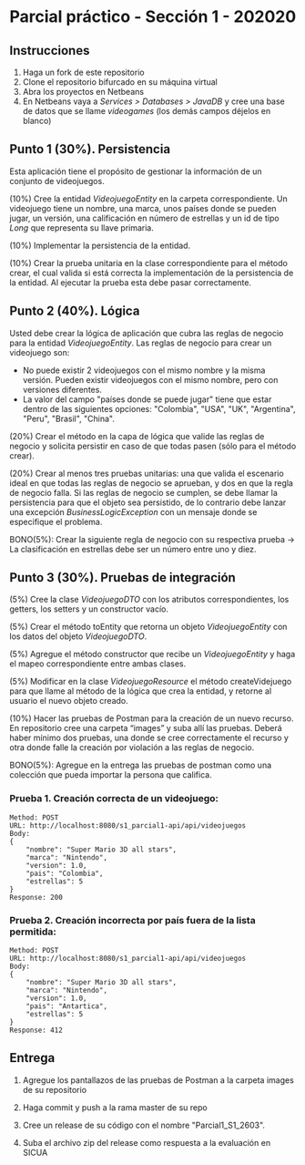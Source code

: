 # Parcial práctico - Sección 1 - 202020

## Instrucciones

1. Haga un fork de este repositorio
2. Clone el repositorio bifurcado en su máquina virtual
3. Abra los proyectos en Netbeans
4. En Netbeans vaya a _Services > Databases > JavaDB_ y cree una base de datos que se llame _videogames_ (los demás campos déjelos en blanco)

## Punto 1 (30%). Persistencia

Esta aplicación tiene el propósito de gestionar la información de un conjunto de videojuegos.

(10%) Cree la entidad _VideojuegoEntity_ en la carpeta correspondiente. Un videojuego tiene un nombre, una marca, unos países donde se pueden jugar, un versión, una calificación en número de estrellas y un id de tipo _Long_ que representa su llave primaria.
 
(10%) Implementar la persistencia de la entidad.
 
(10%) Crear la prueba unitaria en la clase correspondiente para el método crear, el cual valida si está correcta la implementación de la persistencia de la entidad. Al ejecutar la prueba esta debe pasar correctamente.



## Punto 2 (40%). Lógica

Usted debe crear la lógica de aplicación que cubra las reglas de negocio para la entidad _VideojuegoEntity_. Las reglas de negocio para crear un videojuego son:

* No puede existir 2 videojuegos con el mismo nombre y la misma versión. Pueden existir videojuegos con el mismo nombre, pero con versiones diferentes.
* La valor del campo "países donde se puede jugar" tiene que estar dentro de las siguientes opciones: "Colombia", "USA", "UK", "Argentina", "Peru", "Brasil", "China".

(20%) Crear el método en la capa de lógica que valide las reglas de negocio y solicita persistir en caso de que todas pasen (sólo para el método crear).

(20%) Crear al menos tres pruebas unitarias: una que valida el escenario ideal en que todas las reglas de negocio se aprueban, y dos en que la regla de negocio falla. Si las reglas de negocio se cumplen, se debe llamar la persistencia para que el objeto sea persistido, de lo contrario debe lanzar una excepción _BusinessLogicException_ con un mensaje donde se especifique el problema.

BONO(5%): Crear la siguiente regla de negocio con su respectiva prueba -> La clasificación en estrellas debe ser un número entre uno y diez. 

## Punto 3 (30%). Pruebas de integración

(5%) Cree la clase _VideojuegoDTO_ con los atributos correspondientes, los getters, los setters y un constructor vacío.
 
(5%) Crear el método toEntity que retorna un objeto _VideojuegoEntity_ con los datos del objeto _VideojuegoDTO_.
 
(5%) Agregue el método constructor que recibe un _VideojuegoEntity_ y haga el mapeo correspondiente entre ambas clases.
 
(5%) Modificar en la clase _VideojuegoResource_ el método createVidejuego para que llame al método de la lógica que crea la entidad, y retorne al usuario el nuevo objeto creado.

(10%) Hacer las pruebas de Postman para la creación de un nuevo recurso. En repositorio cree una carpeta “images” y suba allí las pruebas. Deberá haber mínimo dos pruebas, una donde se cree correctamente el recurso y otra donde falle la creación por violación a las reglas de negocio. 

BONO(5%): Agregue en la entrega las pruebas de postman como una colección que pueda importar la persona que califica.

### Prueba 1. Creación correcta de un videojuego:

```
Method: POST
URL: http://localhost:8080/s1_parcial1-api/api/videojuegos
Body:
{
    "nombre": "Super Mario 3D all stars",
    "marca": "Nintendo",
    "version": 1.0,
    "pais": "Colombia",
    "estrellas": 5
}
Response: 200
```

### Prueba 2. Creación incorrecta por país fuera de la lista permitida:

```
Method: POST
URL: http://localhost:8080/s1_parcial1-api/api/videojuegos
Body:
{
    "nombre": "Super Mario 3D all stars",
    "marca": "Nintendo",
    "version": 1.0,
    "pais": "Antartica",
    "estrellas": 5
}
Response: 412
```

## Entrega

1. Agregue los pantallazos de las pruebas de Postman a la carpeta images de su repositorio

2. Haga commit y push a la rama master de su repo

3. Cree un release de su código con el nombre "Parcial1_S1_2603". 

4. Suba el archivo zip del release como respuesta a la evaluación en SICUA
